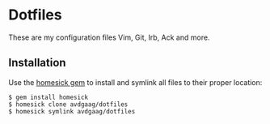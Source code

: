 # Dotfiles

These are my configuration files Vim, Git, Irb, Ack and more.

## Installation

Use the [homesick gem](https://github.com/technicalpickles/homesick) to install and symlink all files to their proper location:

    $ gem install homesick
    $ homesick clone avdgaag/dotfiles
    $ homesick symlink avdgaag/dotfiles

